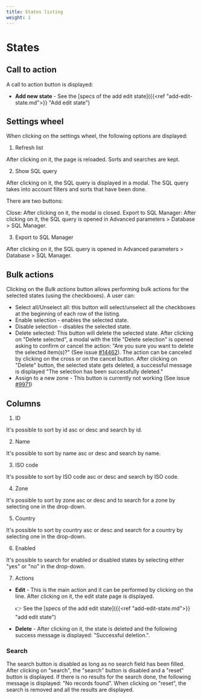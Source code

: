 ```yaml
---
title: States listing
weight: 1
---
```


# States

## Call to action

A call to action button is displayed:

 - **Add new state** - See the [specs of the add edit state]({{<ref "add-edit-state.md">}} "Add edit state") 

## Settings wheel

When clicking on the settings wheel, the following options are displayed:

1. Refresh list

After clicking on it, the page is reloaded. Sorts and searches are kept.

2. Show SQL query

After clicking on it, the SQL query is displayed in a modal. The SQL query takes into account filters and sorts that have been done.

There are two buttons:

Close: After clicking on it, the modal is closed.
Export to SQL Manager: After clicking on it, the SQL query is opened in Advanced parameters > Database > SQL Manager.

3. Export to SQL Manager

After clicking on it, the SQL query is opened in Advanced parameters > Database > SQL Manager.

## Bulk actions

Clicking on the _Bulk actions_ button allows performing bulk actions for the selected states (using the checkboxes). A user can:

- Select all/Unselect all: this button will select/unselect all the checkboxes at the beginning of each row of the listing.
- Enable selection - enables the selected state.
- Disable selection - disables the selected state.
- Delete selected: This button will delete the selected state. 
After clicking on "Delete selected", a modal with the title "Delete selection" is opened asking to confirm or cancel the action: "Are you sure you want to delete the selected item(s)?" (See issue [#14462](https://github.com/PrestaShop/PrestaShop/issues/14462)). The action can be canceled by clicking on the cross or on the cancel button.
After clicking on "Delete" button, the selected state gets deleted, a successful message is displayed "The selection has been successfully deleted."
- Assign to a new zone - This button is currently not working (See issue [#9971](https://github.com/PrestaShop/PrestaShop/issues/9971))

## Columns

1. ID

It's possible to sort by id asc or desc and search by id.

2. Name

It's possible to sort by name asc or desc and search by name.

3. ISO code

It's possible to sort by ISO code asc or desc and search by ISO code.

4. Zone

It's possible to sort by zone asc or desc and to search for a zone by selecting one in the drop-down.

5. Country

It's possible to sort by country asc or desc and search for a country by selecting one in the drop-down.

6. Enabled

It's possible to search for enabled or disabled states by selecting either "yes" or "no" in the drop-down.

7. Actions

 - **Edit** - This is the main action and it can be performed by clicking on the line. After clicking on it, the edit state page is displayed.
 
   👉 See the [specs of the add edit state]({{<ref "add-edit-state.md">}} "add edit state") 
   
 - **Delete** - After clicking on it, the state is deleted and the following success message is displayed: "Successful deletion.".
 
 ### Search
The search button is disabled as long as no search field has been filled. After clicking on "search", the "search" button is disabled and a "reset" button is displayed. If there is no results for the search done, the following message is displayed: "No records found". When clicking on "reset", the search is removed and all the results are displayed.
